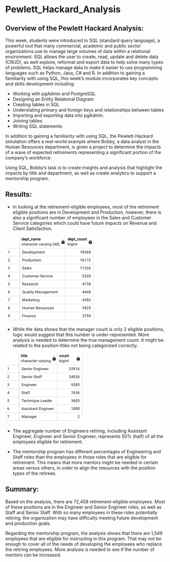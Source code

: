 # Pewlett_Hackard_Analysis
## Overview of the Pewlett Hackard Analysis:

This week, students were introduced to SQL (standard query language), a powerful tool that many commercial, academic and public sector organizations use to manage large volumes of data within a relational environment.
SQL allows the user to create, read, update and delete data (CRUD), as well explore, reformat and export data to help solve many types of problems. SQL helps manage data to make it easier to use programming languages such as Python, Java, C# and R. 
In addition to gaining a familiarity with using SQL, this week’s module incorporates key concepts and skills development including:
- Working with pgAdmin and PostgreSQL
- Designing an Entity Relational Diagram
- Creating tables in SQL
- Understating primary and foreign keys and relationships between tables
- Importing and exporting data into pgAdmin.
- Joining tables
- Writing SQL statements

In addition to gaining a familiarity with using SQL, the Pewlett-Hackard simulation offers a real-world example where Bobby, a data analyst in the Human Resources department, is given a project to determine the impacts of a wave of expected retirements representing a significant portion of the company’s workforce. 

Using SQL, Bobby’s task is to create insights and analysis that highlight the impacts by title and department, as well as create analytics to support a mentorship program.

## Results: 

- In looking at the retirement-eligible employees, most of the retirement eligible positions are in Development and Production,  however, there is also a significant number of employees in the Sales and Customer Service categories which could have future impacts on Revenue and Client Satisfaction.

![](https://github.com/vjtrom/Pewlett_Hackard_Analysis/blob/main/images/silver_tsunami_counts.png)

- While the data shows that the manager count is only 2 eligible positions, logic would suggest that this number is under-represented. More analysis is needed to determine the true management count. It might be related to the position titles not being categorized correctly. 

![](https://github.com/vjtrom/Pewlett_Hackard_Analysis/blob/main/images/retiring_titles.png)

- The aggregate number of Engineers retiring, including Assistant Engineer, Engineer and Senior Engineer, represents 50% (half) of all the employees eligible for retirement. 

- The mentorship program has different percentages of Engineering and Staff roles than the employees in those roles that are eligible for retirement. This means that more mentors might be needed in certain areas versus others, in order to align the resources with the position types of the retirees.  

## Summary:  

Based on the analysis, there are 72,458 retirement-eligible employees. Most of these positions are in the Engineer and Senior Engineer roles, as well as Staff and Senior Staff. With so many employees in these roles potentially retiring, the organization may have difficulty meeting future development and production goals.

Regarding the mentorship program, the analysis shows that there are 1,549 employees that are eligible for instructing in this program. That may not be enough to cover all of the needs of developing the employees who replace the retiring employees. More analysis is needed to see if the number of mentors can be increased. 

